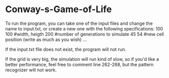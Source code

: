 # Conway-s-Game-of-Life

To run the program, you can take one of the input files and change the name to input.txt, or create a new one with the following specifications:
100 100 #width, heigth
200 #number of generations to simulate
45 54 #new cell position (write as much as you wish)
...

If the input.txt file does not exist, the program will not run.

If the grid is very big, the simulation will run kind of slow, so if you'd like a better performance, feel free to comment line 262-288, but the pattern
recognizer will not work.
